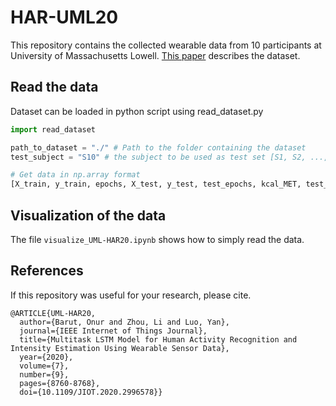 # HAR-UML20

This repository contains the collected wearable data from 10 participants at University of Massachusetts Lowell. [This paper](https://ieeexplore.ieee.org/abstract/document/9098923) describes the dataset.

## Read the data
Dataset can be loaded in python script using read_dataset.py

```python
import read_dataset

path_to_dataset = "./" # Path to the folder containing the dataset
test_subject = "S10" # the subject to be used as test set [S1, S2, ..., S10]

# Get data in np.array format
[X_train, y_train, epochs, X_test, y_test, test_epochs, kcal_MET, test_kcal_MET] = read_dataset.main(path_to_dataset, test=test_subject)

```

## Visualization of the data
The file `visualize_UML-HAR20.ipynb` shows how to simply read the data.

## References

If this repository was useful for your research, please cite.

```
@ARTICLE{UML-HAR20,
  author={Barut, Onur and Zhou, Li and Luo, Yan},
  journal={IEEE Internet of Things Journal}, 
  title={Multitask LSTM Model for Human Activity Recognition and Intensity Estimation Using Wearable Sensor Data}, 
  year={2020},
  volume={7},
  number={9},
  pages={8760-8768},
  doi={10.1109/JIOT.2020.2996578}}
```
